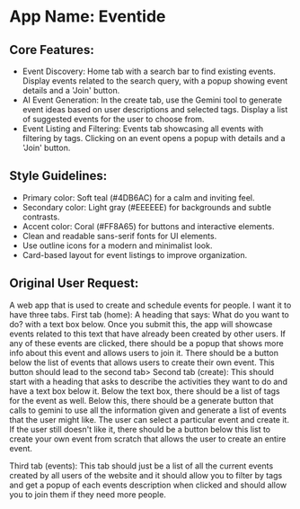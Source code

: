 # **App Name**: Eventide

## Core Features:

- Event Discovery: Home tab with a search bar to find existing events. Display events related to the search query, with a popup showing event details and a 'Join' button.
- AI Event Generation: In the create tab, use the Gemini tool to generate event ideas based on user descriptions and selected tags. Display a list of suggested events for the user to choose from.
- Event Listing and Filtering: Events tab showcasing all events with filtering by tags. Clicking on an event opens a popup with details and a 'Join' button.

## Style Guidelines:

- Primary color: Soft teal (#4DB6AC) for a calm and inviting feel.
- Secondary color: Light gray (#EEEEEE) for backgrounds and subtle contrasts.
- Accent color: Coral (#FF8A65) for buttons and interactive elements.
- Clean and readable sans-serif fonts for UI elements.
- Use outline icons for a modern and minimalist look.
- Card-based layout for event listings to improve organization.

## Original User Request:
A web app that is used to create and schedule events for people.
I want it to have three tabs.
First tab (home):
A heading that says: What do you want to do?
with a text box below. Once you submit this, the app will showcase events related to this text that have already been created by other users. If any of these events are clicked, there should be a popup that shows more info about this event and allows users to join it.
There should be a button below the list of events that allows users to create their own event.
This button should lead to the second tab>
Second tab (create):
This should start with a heading that asks to describe the activities they want to do and have a text box below it. Below the text box, there should be a list of tags for the event as well. Below this, there should be a generate button that calls to gemini to use all the information given and generate a list of events that the user might like. The user can select a particular event and create it. If the user still doesn't like it, there should be a button below this list to create your own event from scratch that allows the user to create an entire event.

Third tab (events):
This tab should just be a list of all the current events created by all users of the website and it should allow you to filter by tags and get a popup of each events description when clicked and should allow you to join them if they need more people.
  